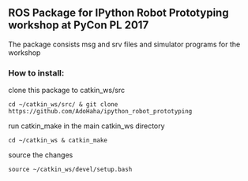 ## ROS Package for IPython Robot Prototyping workshop at PyCon PL 2017

The package consists msg and srv files and simulator programs for the workshop


### How to install:

clone this package to catkin_ws/src

  ```
  cd ~/catkin_ws/src/ & git clone https://github.com/AdoHaha/ipython_robot_prototyping
  ```

run catkin_make in the main catkin_ws directory


  ```
  cd ~/catkin_ws & catkin_make
  ```
  
source the changes


  ```
  source ~/catkin_ws/devel/setup.bash
  ```

